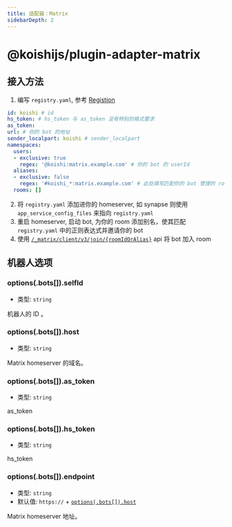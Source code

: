 ```yaml
---
title: 适配器：Matrix
sidebarDepth: 2
---
```


# @koishijs/plugin-adapter-matrix

## 接入方法

1. 编写 `registry.yaml`, 参考 [Registion](https://spec.matrix.org/unstable/application-service-api/#registration)

```yaml
id: koishi # id
hs_token: # hs_token 与 as_token 没有特别的格式要求
as_token:
url: # 你的 bot 的地址
sender_localpart: koishi # sender_localpart
namespaces:
  users:
  - exclusive: true
    regex: '@koishi:matrix.example.com' # 你的 bot 的 userId
  aliases:
  - exclusive: false
    regex: '#koishi_*:matrix.example.com' # 此处填写匹配你的 bot 管理的 room 的 id 的正则表达式
  rooms: []
```

2. 将 `registry.yaml` 添加进你的 homeserver, 如 synapse 则使用 `app_service_config_files` 来指向 `registry.yaml`
3. 重启 homeserver, 启动 bot, 为你的 room 添加别名，使其匹配 `registry.yaml` 中的正则表达式并邀请你的 bot
4. 使用 [`/_matrix/client/v3/join/{roomIdOrAlias}`](https://spec.matrix.org/unstable/client-server-api/#post_matrixclientv3joinroomidoralias) api 将 bot 加入 room

## 机器人选项

### options(.bots[]).selfId

- 类型: `string`

机器人的 ID 。

### options(.bots[]).host

- 类型: `string`

Matrix homeserver 的域名。

### options(.bots[]).as_token

- 类型: `string`

as_token

### options(.bots[]).hs_token

- 类型: `string`

hs_token

### options(.bots[]).endpoint

- 类型: `string`
- 默认值: `https://` + [`options(.bots[]).host`](#options-bots-host)

Matrix homeserver 地址。
